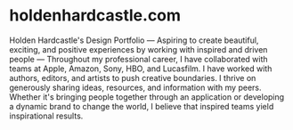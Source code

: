 # holdenhardcastle.com
Holden Hardcastle's Design Portfolio
— Aspiring to create beautiful, exciting, and positive experiences by working with inspired and driven people —
Throughout my professional career, I have collaborated with teams at Apple, Amazon, Sony, HBO, and Lucasfilm. I have worked with authors, editors, and artists to push creative boundaries. I thrive on generously sharing ideas, resources, and information with my peers. Whether it's bringing people together through an application or developing a dynamic brand to change the world, I believe that inspired teams yield inspirational results.
